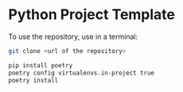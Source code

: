# Python Project Template

To use the repository, use in a terminal:

```bash
git clone <url of the repository>
```

```bash
pip install poetry
poetry config virtualenvs.in-project true
poetry install
```
